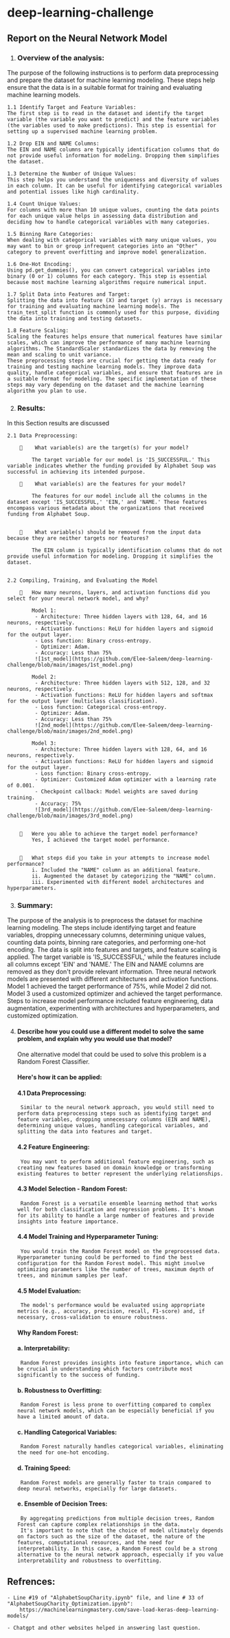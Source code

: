 # deep-learning-challenge

## Report on the Neural Network Model


1.	### Overview of the analysis: 
The purpose of the following instructions is to perform data preprocessing and prepare the dataset for machine learning modeling. These steps help ensure that the data is in a suitable format for training and evaluating machine learning models.


    1.1 Identify Target and Feature Variables:
    The first step is to read in the dataset and identify the target variable (the variable you want to predict) and the feature variables (the variables used to make predictions). This step is essential for setting up a supervised machine learning problem.

    1.2	Drop EIN and NAME Columns:
    The EIN and NAME columns are typically identification columns that do not provide useful information for modeling. Dropping them simplifies the dataset.

    1.3	Determine the Number of Unique Values:
    This step helps you understand the uniqueness and diversity of values in each column. It can be useful for identifying categorical variables and potential issues like high cardinality.

    1.4	Count Unique Values:
    For columns with more than 10 unique values, counting the data points for each unique value helps in assessing data distribution and deciding how to handle categorical variables with many categories.

    1.5	Binning Rare Categories:
    When dealing with categorical variables with many unique values, you may want to bin or group infrequent categories into an "Other" category to prevent overfitting and improve model generalization.

    1.6	One-Hot Encoding:
    Using pd.get_dummies(), you can convert categorical variables into binary (0 or 1) columns for each category. This step is essential because most machine learning algorithms require numerical input.

    1.7	Split Data into Features and Target:
    Splitting the data into feature (X) and target (y) arrays is necessary for training and evaluating machine learning models. The train_test_split function is commonly used for this purpose, dividing the data into training and testing datasets.

    1.8	Feature Scaling: 
    Scaling the features helps ensure that numerical features have similar scales, which can improve the performance of many machine learning algorithms. The StandardScaler standardizes the data by removing the mean and scaling to unit variance.
    These preprocessing steps are crucial for getting the data ready for training and testing machine learning models. They improve data quality, handle categorical variables, and ensure that features are in a suitable format for modeling. The specific implementation of these steps may vary depending on the dataset and the machine learning algorithm you plan to use.


2.	### Results: 
In this Section results are discussed

    2.1	Data Preprocessing:

        	 What variable(s) are the target(s) for your model?

            The target variable for our model is 'IS_SUCCESSFUL.' This variable indicates whether the funding provided by Alphabet Soup was successful in achieving its intended purpose.

        	 What variable(s) are the features for your model?

            The features for our model include all the columns in the dataset except 'IS_SUCCESSFUL,' 'EIN,' and 'NAME.' These features encompass various metadata about the organizations that received funding from Alphabet Soup.

    
        	 What variable(s) should be removed from the input data because they are neither targets nor features?

            The EIN column is typically identification columns that do not provide useful information for modeling. Dropping it simplifies the dataset.


    2.2	Compiling, Training, and Evaluating the Model

        	How many neurons, layers, and activation functions did you select for your neural network model, and why?

            Model 1:
             - Architecture: Three hidden layers with 128, 64, and 16 neurons, respectively.
             - Activation functions: ReLU for hidden layers and sigmoid for the output layer.
             - Loss function: Binary cross-entropy.
             - Optimizer: Adam.
             - Accuracy: Less than 75%
             ![1st_model](https://github.com/Elee-Saleem/deep-learning-challenge/blob/main/images/1st_model.png)

            Model 2:
             - Architecture: Three hidden layers with 512, 128, and 32 neurons, respectively.
             - Activation functions: ReLU for hidden layers and softmax for the output layer (multiclass classification).
             - Loss function: Categorical cross-entropy.
             - Optimizer: Adam.
             - Accuracy: Less than 75%
             ![2nd_model](https://github.com/Elee-Saleem/deep-learning-challenge/blob/main/images/2nd_model.png)

            Model 3:
             - Architecture: Three hidden layers with 128, 64, and 16 neurons, respectively.
             - Activation functions: ReLU for hidden layers and sigmoid for the output layer.
             - Loss function: Binary cross-entropy.
             - Optimizer: Customized Adam optimizer with a learning rate of 0.001.
             - Checkpoint callback: Model weights are saved during training.
             - Accuracy: 75%
             ![3rd_model](https://github.com/Elee-Saleem/deep-learning-challenge/blob/main/images/3rd_model.png)


        	Were you able to achieve the target model performance?
            Yes, I achieved the target model performance.


        	What steps did you take in your attempts to increase model performance?
            i. Included the "NAME" column as an additional feature.
            ii. Augmented the dataset by categorizing the "NAME" column.
            iii. Experimented with different model architectures and hyperparameters.


3.	### Summary: 
The purpose of the analysis is to preprocess the dataset for machine learning modeling. The steps include identifying target and feature variables, dropping unnecessary columns, determining unique values, counting data points, binning rare categories, and performing one-hot encoding. The data is split into features and targets, and feature scaling is applied. The target variable is 'IS_SUCCESSFUL,' while the features include all columns except 'EIN' and 'NAME.' The EIN and NAME columns are removed as they don't provide relevant information. Three neural network models are presented with different architectures and activation functions. Model 1 achieved the target performance of 75%, while Model 2 did not. Model 3 used a customized optimizer and achieved the target performance. Steps to increase model performance included feature engineering, data augmentation, experimenting with architectures and hyperparameters, and customized optimization.


4. #### Describe how you could use a different model to solve the same problem, and explain why you would use that model?
    One alternative model that could be used to solve this problem is a Random Forest Classifier.

    #### Here's how it can be applied:

    #### 4.1 Data Preprocessing:
        Similar to the neural network approach, you would still need to perform data preprocessing steps such as identifying target and feature variables, dropping unnecessary columns (EIN and NAME), determining unique values, handling categorical variables, and splitting the data into features and target.

    #### 4.2 Feature Engineering:
        You may want to perform additional feature engineering, such as creating new features based on domain knowledge or transforming existing features to better represent the underlying relationships.

    #### 4.3 Model Selection - Random Forest:
        Random Forest is a versatile ensemble learning method that works well for both classification and regression problems. It's known for its ability to handle a large number of features and provide insights into feature importance.

    #### 4.4 Model Training and Hyperparameter Tuning:
        You would train the Random Forest model on the preprocessed data. Hyperparameter tuning could be performed to find the best configuration for the Random Forest model. This might involve optimizing parameters like the number of trees, maximum depth of trees, and minimum samples per leaf.

    #### 4.5 Model Evaluation:
        The model's performance would be evaluated using appropriate metrics (e.g., accuracy, precision, recall, F1-score) and, if necessary, cross-validation to ensure robustness.


    #### Why Random Forest:

    #### a. Interpretability:
        Random Forest provides insights into feature importance, which can be crucial in understanding which factors contribute most significantly to the success of funding.

    #### b. Robustness to Overfitting:
        Random Forest is less prone to overfitting compared to complex neural network models, which can be especially beneficial if you have a limited amount of data.

    #### c. Handling Categorical Variables:
        Random Forest naturally handles categorical variables, eliminating the need for one-hot encoding.

    #### d. Training Speed:
        Random Forest models are generally faster to train compared to deep neural networks, especially for large datasets.

    #### e. Ensemble of Decision Trees:
        By aggregating predictions from multiple decision trees, Random Forest can capture complex relationships in the data.
        It's important to note that the choice of model ultimately depends on factors such as the size of the dataset, the nature of the features, computational resources, and the need for interpretability. In this case, a Random Forest could be a strong alternative to the neural network approach, especially if you value interpretability and robustness to overfitting.


## Refrences:
    - Line #19 of "AlphabetSoupCharity.ipynb" file, and line # 33 of "AlphabetSoupCharity_Optimization.ipynb":
        https://machinelearningmastery.com/save-load-keras-deep-learning-models/

    - Chatgpt and other websites helped in answering last question.
